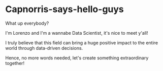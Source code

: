 # Capnorris-says-hello-guys
What up everybody?

I'm Lorenzo and I'm a wannabe Data Scientist, it's nice to meet y'all!

I truly believe that this field can bring a huge positive impact to the entire world through data-driven decisions.

Hence, no more words needed, let's create something extraordinary together!
